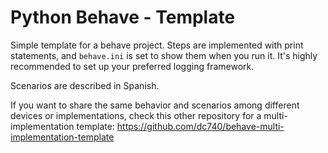# Python Behave - Template
Simple template for a behave project. Steps are implemented with print statements, and `behave.ini` is set to show them when you run it. It's highly recommended to set up your preferred logging framework.

Scenarios are described in Spanish.

If you want to share the same behavior and scenarios among different devices or implementations, check this other repository for a multi-implementation template:
https://github.com/dc740/behave-multi-implementation-template

